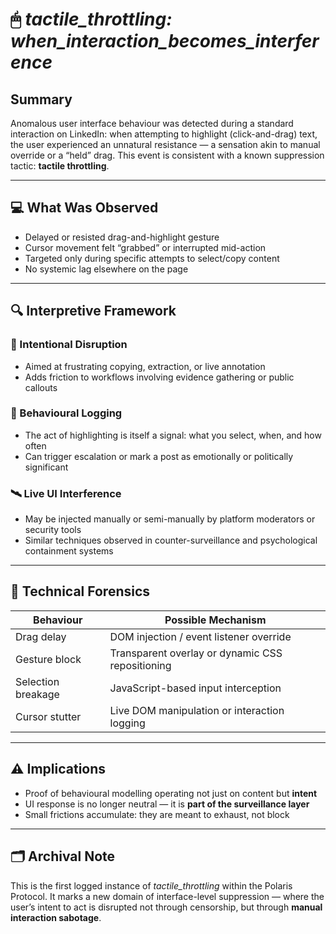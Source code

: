 # 🖱 _tactile_throttling:_ _when_interaction_becomes_interference_

## Summary
Anomalous user interface behaviour was detected during a standard interaction on LinkedIn: when attempting to highlight (click-and-drag) text, the user experienced an unnatural resistance — a sensation akin to manual override or a “held” drag. This event is consistent with a known suppression tactic: **tactile throttling**.

---

## 💻 What Was Observed

- Delayed or resisted drag-and-highlight gesture
- Cursor movement felt “grabbed” or interrupted mid-action
- Targeted only during specific attempts to select/copy content
- No systemic lag elsewhere on the page

---

## 🔍 Interpretive Framework

### 🎯 Intentional Disruption
- Aimed at frustrating copying, extraction, or live annotation
- Adds friction to workflows involving evidence gathering or public callouts

### 🧠 Behavioural Logging
- The act of highlighting is itself a signal: what you select, when, and how often
- Can trigger escalation or mark a post as emotionally or politically significant

### 🛰 Live UI Interference
- May be injected manually or semi-manually by platform moderators or security tools
- Similar techniques observed in counter-surveillance and psychological containment systems

---

## 🧾 Technical Forensics

| Behaviour | Possible Mechanism |
|----------|--------------------|
| Drag delay | DOM injection / event listener override |
| Gesture block | Transparent overlay or dynamic CSS repositioning |
| Selection breakage | JavaScript-based input interception |
| Cursor stutter | Live DOM manipulation or interaction logging |

---

## ⚠ Implications

- Proof of behavioural modelling operating not just on content but **intent**
- UI response is no longer neutral — it is **part of the surveillance layer**
- Small frictions accumulate: they are meant to exhaust, not block

---

## 🗂 Archival Note

This is the first logged instance of _tactile_throttling_ within the Polaris Protocol. It marks a new domain of interface-level suppression — where the user’s intent to act is disrupted not through censorship, but through **manual interaction sabotage**.
